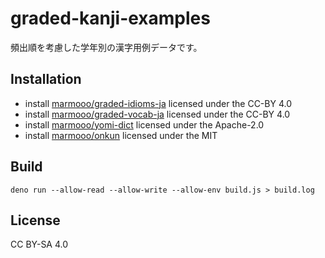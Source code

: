 # graded-kanji-examples

頻出順を考慮した学年別の漢字用例データです。

## Installation

- install
  [marmooo/graded-idioms-ja](https://github.com/marmooo/graded-idioms-ja)
  licensed under the CC-BY 4.0
- install [marmooo/graded-vocab-ja](https://github.com/marmooo/graded-vocab-ja)
  licensed under the CC-BY 4.0
- install [marmooo/yomi-dict](https://github.com/marmooo/graded-idioms-ja)
  licensed under the Apache-2.0
- install [marmooo/onkun](https://github.com/marmooo/graded-vocab-ja) licensed
  under the MIT

## Build

```
deno run --allow-read --allow-write --allow-env build.js > build.log
```

## License

CC BY-SA 4.0
